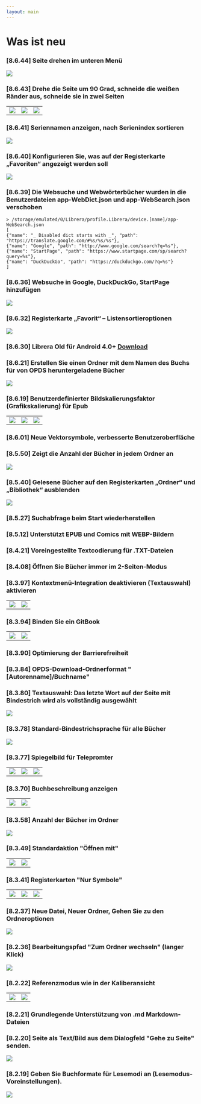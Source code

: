 ```yaml
---
layout: main
---
```


# Was ist neu

### [8.6.44] Seite drehen im unteren Menü
<img class="i" src="8.6.44.png" />


### [8.6.43] Drehe die Seite um 90 Grad, schneide die weißen Ränder aus, schneide sie in zwei Seiten

||||
|-|-|-|
|![](8.6.43a.png)|![](8.6.43b.png)|![](8.6.43c.png)|

### [8.6.41] Seriennamen anzeigen, nach Serienindex sortieren
<img class="i" src="8.6.41.png" />

### [8.6.40] Konfigurieren Sie, was auf der Registerkarte „Favoriten“ angezeigt werden soll
<img class="i" src="8.6.40.png" />

### [8.6.39] Die Websuche und Webwörterbücher wurden in die Benutzerdateien app-WebDict.json und app-WebSearch.json verschoben

```
> /storage/emulated/0/Librera/profile.Librera/device.[name]/app-WebSearch.json
[
{"name": "_ Disabled dict starts with _", "path": "https://translate.google.com/#%s/%s/%s"},
{"name": "Google", "path": "http://www.google.com/search?q=%s"},
{"name": "StartPage", "path": "https://www.startpage.com/sp/search?query=%s"},
{"name": "DuckDuckGo", "path": "https://duckduckgo.com/?q=%s"}
]
```

### [8.6.36] Websuche in Google, DuckDuckGo, StartPage hinzufügen
<img class="i" src="8.6.36.png" />


### [8.6.32] Registerkarte „Favorit“ – Listensortieroptionen
<img class="i" src="8.6.32.png" />

### [8.6.30] Librera Old für Android 4.0+ [Download](https://github.com/foobnix/LibreraReader/releases/)
### [8.6.21] Erstellen Sie einen Ordner mit dem Namen des Buchs für von OPDS heruntergeladene Bücher
<img class="i" src="8.6.21.png" />

### [8.6.19] Benutzerdefinierter Bildskalierungsfaktor (Grafikskalierung) für Epub

||||
|-|-|-|
|![](8.6.19a.png)|![](8.6.19.png)|![](8.6.19b.png)|

### [8.6.01] Neue Vektorsymbole, verbesserte Benutzeroberfläche
### [8.5.50] Zeigt die Anzahl der Bücher in jedem Ordner an
<img class="i" src="8.5.50.png" />

### [8.5.40] Gelesene Bücher auf den Registerkarten „Ordner“ und „Bibliothek“ ausblenden
<img class="i" src="8.5.40.png" />


### [8.5.27] Suchabfrage beim Start wiederherstellen

### [8.5.12] Unterstützt EPUB und Comics mit WEBP-Bildern
### [8.4.21] Voreingestellte Textcodierung für .TXT-Dateien
### [8.4.08] Öffnen Sie Bücher immer im 2-Seiten-Modus

### [8.3.97] Kontextmenü-Integration deaktivieren (Textauswahl) aktivieren
|||
|-|-|
|![](8.3.97a.png)|![](8.3.97b.png)|

### [8.3.94] Binden Sie ein GitBook

|||
|-|-|
|![](8.3.94a.png)|![](8.3.94b.png)|

### [8.3.90] Optimierung der Barrierefreiheit

### [8.3.84] OPDS-Download-Ordnerformat &quot;[Autorenname]/Buchname&quot;

### [8.3.80] Textauswahl: Das letzte Wort auf der Seite mit Bindestrich wird als vollständig ausgewählt

<img class="i" src="8.3.80.png" />

### [8.3.78] Standard-Bindestrichsprache für alle Bücher

<img class="i" src="8.3.78.png" />

### [8.3.77] Spiegelbild für Telepromter

||||
|-|-|-|
|![](8.3.77c.jpg)|![](8.3.77a.jpg)|![](8.3.77b.jpg)|

### [8.3.70] Buchbeschreibung anzeigen

|||
|-|-|
|![](8.3.70a.jpg)|![](8.3.70b.jpg)|


### [8.3.58] Anzahl der Bücher im Ordner

<img class="i" src="8.3.58.jpg" />

### [8.3.49] Standardaktion &quot;Öffnen mit&quot;

|||
|-|-|
|![](8.3.49a.jpg)|![](8.3.49b.jpg)|


### [8.3.41] Registerkarten &quot;Nur Symbole&quot;

||||
|-|-|-|
|![](8.3.41a.jpg)|![](8.3.41b.jpg)|![](8.3.41c.jpg)|


### [8.2.37] Neue Datei, Neuer Ordner, Gehen Sie zu den Ordneroptionen

<img class="i" src="8.2.37.jpg" />

### [8.2.36] Bearbeitungspfad &quot;Zum Ordner wechseln&quot; (langer Klick)

<img class="i" src="8.2.36.jpg" />


### [8.2.22] Referenzmodus wie in der Kaliberansicht

|||
|-|-|
|![](8.2.22a.jpg)|![](8.2.22b.jpg)|

### [8.2.21] Grundlegende Unterstützung von .md Markdown-Dateien

### [8.2.20] Seite als Text/Bild aus dem Dialogfeld &quot;Gehe zu Seite&quot; senden.

<img class="i" src="8.2.20.jpg" />

### [8.2.19] Geben Sie Buchformate für Lesemodi an (Lesemodus-Voreinstellungen).

<img class="i" src="8.2.19.png" />
